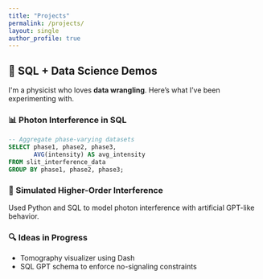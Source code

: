 ```yaml
---
title: "Projects"
permalink: /projects/
layout: single
author_profile: true
---
```


## 💾 SQL + Data Science Demos

I'm a physicist who loves **data wrangling**. Here’s what I’ve been experimenting with.

### 📊 Photon Interference in SQL

```sql
-- Aggregate phase-varying datasets
SELECT phase1, phase2, phase3,
       AVG(intensity) AS avg_intensity
FROM slit_interference_data
GROUP BY phase1, phase2, phase3;
```

### 🧪 Simulated Higher-Order Interference

Used Python and SQL to model photon interference with artificial GPT-like behavior.

### 🔍 Ideas in Progress

- Tomography visualizer using Dash
- SQL GPT schema to enforce no-signaling constraints
